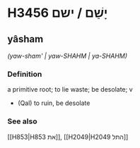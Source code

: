 # H3456 יָשַׁם / ישם

## yâsham

_(yaw-sham' | yaw-SHAHM | ya-SHAHM)_

### Definition

a primitive root; to lie waste; be desolate; v

- (Qal) to ruin, be desolate

### See also

[[H853|H853 את]], [[H2049|H2049 התל]]

